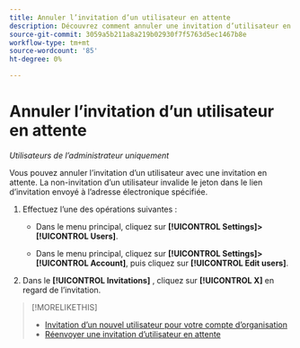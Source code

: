```yaml
---
title: Annuler l’invitation d’un utilisateur en attente
description: Découvrez comment annuler une invitation d’utilisateur en attente.
source-git-commit: 3059a5b211a8a219b02930f7f5763d5ec1467b8e
workflow-type: tm+mt
source-wordcount: '85'
ht-degree: 0%

---
```


# Annuler l’invitation d’un utilisateur en attente

*Utilisateurs de l’administrateur uniquement*

Vous pouvez annuler l’invitation d’un utilisateur avec une invitation en attente. La non-invitation d’un utilisateur invalide le jeton dans le lien d’invitation envoyé à l’adresse électronique spécifiée.

1. Effectuez l’une des opérations suivantes :

   * Dans le menu principal, cliquez sur **[!UICONTROL Settings]>[!UICONTROL Users]**.

   * Dans le menu principal, cliquez sur **[!UICONTROL Settings]>[!UICONTROL Account]**, puis cliquez sur **[!UICONTROL Edit users]**.

1. Dans le **[!UICONTROL Invitations]** , cliquez sur **[!UICONTROL X]** en regard de l’invitation.

>[!MORELIKETHIS]
>
>* [Invitation d’un nouvel utilisateur pour votre compte d’organisation](user-invite.md)
>* [Réenvoyer une invitation d’utilisateur en attente](user-resend-invite.md)


<!-- >* [Edit User Permissions or Delete a User](user-edit.md) -->
